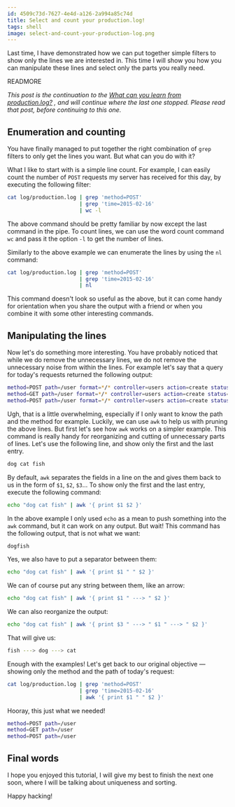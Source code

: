 ```yaml
---
id: 4509c73d-7627-4e4d-a126-2a994a85c74d
title: Select and count your production.log!
tags: shell
image: select-and-count-your-production-log.png
---
```


Last time, I have demonstrated how we can put together simple filters
to show only the lines we are interested in. This time I will show
you how you can manipulate these lines and select only the parts you
really need.

READMORE

_This post is the continuation to the
[What can you learn from production.log?](/what-can-you-learn-from-production-log.html)
, and will continue where the last one stopped. Please read that post,
before continuing to this one._

## Enumeration and counting

You have finally managed to put together the right combination of
`grep` filters to only get the lines you want. But what can you do
with it?

What I like to start with is a simple line count. For example, I can
easily count the number of `POST` requests my server has received for
this day, by executing the following filter:

``` sh
cat log/production.log | grep 'method=POST'
                       | grep 'time=2015-02-16'
                       | wc -l
```

The above command should be pretty familiar by now except the last
command in the pipe. To count lines, we can use the word count
command `wc` and pass it the option `-l` to get the number of
lines.

Similarly to the above example we can enumerate the lines by using
the `nl` command:

``` sh
cat log/production.log | grep 'method=POST'
                       | grep 'time=2015-02-16'
                       | nl
```

This command doesn't look so useful as the above, but it can come handy
for orientation when you share the output with a friend or when you
combine it with some other interesting commands.

## Manipulating the lines

Now let's do something more interesting. You have probably noticed
that while we do remove the unnecessary lines, we do not remove
the unnecessary noise from within the lines. For example let's say
that a query for today's requests returned the following output:

``` sh
method=POST path=/user format=*/* controller=users action=create status=200 duration=19.4 view=0.00 db=3.91 time=2016-02-16 16:48:37 +0000
method=GET path=/user format=*/* controller=users action=create status=200 duration=19.4 view=0.00 db=3.91 time=2016-02-16 16:50:37 +0000
method=POST path=/user format=*/* controller=users action=create status=200 duration=19.4 view=0.00 db=3.91 time=2016-02-16 16:52:12 +0000
```

Ugh, that is a little overwhelming, especially if I only want to
know the path and the method for example. Luckily, we can use
`awk` to help us with pruning the above lines. But first let's see
how `awk` works on a simpler example. This command is really handy
for reorganizing and cutting of unnecessary parts of lines. Let's
use the following line, and show only the first and the last entry.

``` sh
dog cat fish
```

By default, `awk` separates the fields in a line on the and gives
them back to us in the form of `$1`, `$2`, `$3`... To show only the
first and the last entry, execute the following command:

``` sh
echo "dog cat fish" | awk '{ print $1 $2 }'
```

In the above example I only used `echo` as a mean to push something
into the `awk` command, but it can work on any output. But wait!
This command has the following output, that is not what we want:

``` sh
dogfish
```

Yes, we also have to put a separator between them:

``` sh
echo "dog cat fish" | awk '{ print $1 " " $2 }'
```

We can of course put any string between them, like an arrow:


``` sh
echo "dog cat fish" | awk '{ print $1 " ---> " $2 }'
```

We can also reorganize the output:


``` sh
echo "dog cat fish" | awk '{ print $3 " ---> " $1 " ---> " $2 }'
```

That will give us:

``` sh
fish ---> dog ---> cat
```

Enough with the examples! Let's get back to our original objective
&mdash; showing only the method and the path of today's request:


``` sh
cat log/production.log | grep 'method=POST'
                       | grep 'time=2015-02-16'
                       | awk '{ print $1 " " $2 }'
```

Hooray, this just what we needed!

``` sh
method=POST path=/user
method=GET path=/user
method=POST path=/user
```

## Final words

I hope you enjoyed this tutorial, I will give my best to finish the next
one soon, where I will be talking about uniqueness and sorting.

Happy hacking!
